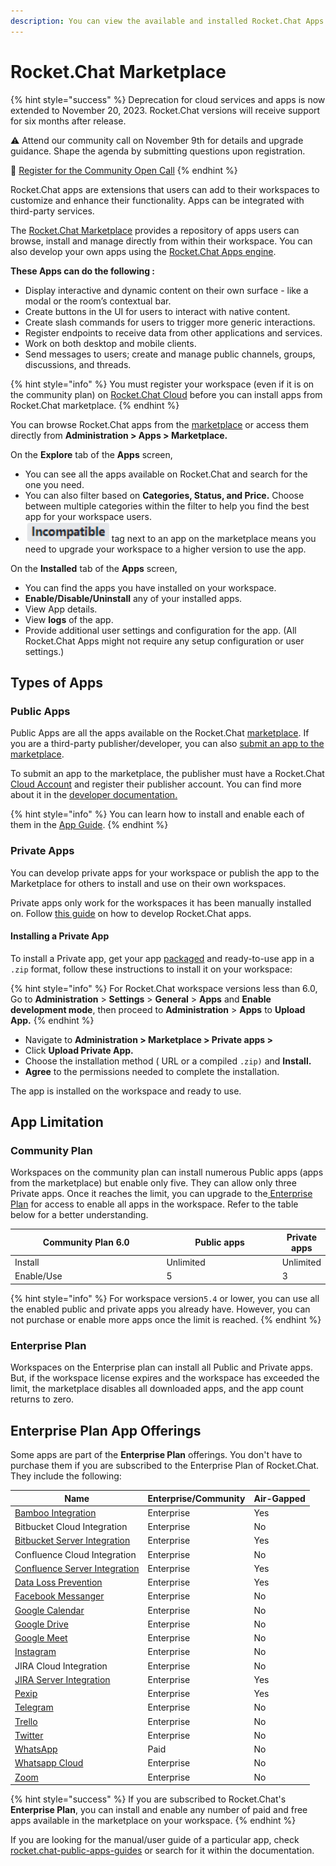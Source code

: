 ```yaml
---
description: You can view the available and installed Rocket.Chat Apps and manage them.
---
```


# Rocket.Chat Marketplace

{% hint style="success" %}
Deprecation for cloud services and apps is now extended to November 20, 2023. Rocket.Chat versions will receive support for six months after release.

⚠️ Attend our community call on November 9th for details and upgrade guidance. Shape the agenda by submitting questions upon registration.

🔗 [Register for the Community Open Call](https://app.livestorm.co/rocket-chat/community-open-call-1?type=detailed)
{% endhint %}

Rocket.Chat apps are extensions that users can add to their workspaces to customize and enhance their functionality. Apps can be integrated with third-party services.

The [Rocket.Chat Marketplace](https://www.rocket.chat/marketplace) provides a repository of apps users can browse, install and manage directly from within their workspace. You can also develop your own apps using the [Rocket.Chat Apps engine](https://developer.rocket.chat/apps-engine).

**These Apps can do the following :**

* Display interactive and dynamic content on their own surface - like a modal or the room’s contextual bar.
* Create buttons in the UI for users to interact with native content.
* Create slash commands for users to trigger more generic interactions.
* Register endpoints to receive data from other applications and services.
* Work on both desktop and mobile clients.
* Send messages to users; create and manage public channels, groups, discussions, and threads.

{% hint style="info" %}
You must register your workspace (even if it is on the community plan) on [Rocket.Chat Cloud](https://cloud.rocket.chat) before you can install apps from Rocket.Chat marketplace.
{% endhint %}

You can browse Rocket.Chat apps from the [marketplace](https://rocket.chat/marketplace) or access them directly from **Administration > Apps > Marketplace.**

On the **Explore** tab of the **Apps** screen,

* You can see all the apps available on Rocket.Chat and search for the one you need.
* You can also filter based on **Categories, Status, and Price.** Choose between multiple categories within the filter to help you find the best app for your workspace users.
* <img src="../../.gitbook/assets/image (917).png" alt="" data-size="line"> tag next to an app on the marketplace means you need to upgrade your workspace to a higher version to use the app.

On the **Installed** tab of the **Apps** screen,

* You can find the apps you have installed on your workspace.
* **Enable/Disable/Uninstall** any of your installed apps.
* View App details.
* View **logs** of the app.
* Provide additional user settings and configuration for the app. (All Rocket.Chat Apps might not require any setup configuration or user settings.)

## Types of Apps

### Public Apps

Public Apps are all the apps available on the Rocket.Chat [marketplace](https://www.rocket.chat/marketplace). If you are a third-party publisher/developer, you can also [submit an app to the marketplace](https://developer.rocket.chat/apps-engine/app-submission-to-the-marketplace).

To submit an app to the marketplace, the publisher must have a Rocket.Chat [Cloud Account](https://cloud.rocket.chat/login) and register their publisher account. You can find more about it in the [developer documentation. ](https://developer.rocket.chat/apps-engine/app-submission-to-the-marketplace)

{% hint style="info" %}
You can learn how to install and enable each of them in the [App Guide](rocket.chat-public-apps-guides/).
{% endhint %}

### Private Apps

You can develop private apps for your workspace or publish the app to the Marketplace for others to install and use on their own workspaces.

Private apps only work for the workspaces it has been manually installed on. Follow [this guide](https://developer.rocket.chat/apps-engine/getting-started/creating-an-app) on how to develop Rocket.Chat apps.

#### Installing a Private App

To install a Private app, get your app [packaged](https://developer.rocket.chat/apps-engine/app-submission-to-the-marketplace#package-the-app) and ready-to-use app in a `.zip` format, follow these instructions to install it on your workspace:

{% hint style="info" %}
For Rocket.Chat workspace versions less than 6.0, Go to **Administration** > **Settings** > **General** > **Apps** and **Enable development mode**, then proceed to **Administration** > **Apps** to **Upload App.**
{% endhint %}

* Navigate to **Administration  > Marketplace > Private apps >**&#x20;
* Click **Upload Private App.**
* Choose the installation method ( URL or a compiled `.zip)` and **Install.**
* **Agree** to the permissions needed to complete the installation.

The app is installed on the workspace and ready to use.

## App Limitation

### Community Plan

Workspaces on the community plan can install numerous Public apps (apps from the marketplace) but enable only five. They can allow only three Private apps. Once it reaches the limit, you can upgrade to the[ Enterprise Plan](./#enterprise-edition) for access to enable all apps in the workspace.  Refer to the table below for a better understanding.

<table><thead><tr><th width="266.3333333333333">Community Plan 6.0</th><th width="199">Public apps</th><th>Private apps</th></tr></thead><tbody><tr><td>Install</td><td>Unlimited</td><td>Unlimited</td></tr><tr><td>Enable/Use</td><td>5</td><td>3</td></tr></tbody></table>

{% hint style="info" %}
For workspace version`5.4` or lower, you can use all the enabled public and private apps you already have. However, you can not purchase or enable more apps once the limit is reached.&#x20;
{% endhint %}

### Enterprise Plan

Workspaces on the Enterprise plan can install all Public and Private apps. But, if the workspace license expires and the workspace has exceeded the limit, the marketplace disables all downloaded apps, and the app count returns to zero.

## Enterprise Plan App Offerings

Some apps are part of the **Enterprise Plan** offerings. You don't have to purchase them if you are subscribed to the Enterprise Plan of Rocket.Chat. They include the following:

| Name                                                                                                            | Enterprise/Community | Air-Gapped |
| --------------------------------------------------------------------------------------------------------------- | -------------------- | ---------- |
| [Bamboo Integration](rocket.chat-public-apps-guides/atlassian/bamboo-integration.md)                            | Enterprise           | Yes        |
| Bitbucket Cloud Integration                                                                                     | Enterprise           | No         |
| [Bitbucket Server Integration](rocket.chat-public-apps-guides/atlassian/bitbucket-server-integration.md)        | Enterprise           | Yes        |
| Confluence Cloud Integration                                                                                    | Enterprise           | No         |
| [Confluence Server Integration](rocket.chat-public-apps-guides/atlassian/confluence-server-integration.md)      | Enterprise           | Yes        |
| [Data Loss Prevention](rocket.chat-public-apps-guides/data-loss-prevention-dlp-app.md)                          | Enterprise           | Yes        |
| [Facebook Messanger](rocket.chat-public-apps-guides/omnichannel-apps/facebook-app/)                             | Enterprise           | No         |
| [Google Calendar](rocket.chat-public-apps-guides/google-calendar/)                                              | Enterprise           | No         |
| [Google Drive](rocket.chat-public-apps-guides/google-drive/)                                                    | Enterprise           | No         |
| [Google Meet](../../use-rocket.chat/rocket.chat-conference-call/conference-call-admin-guide/google-meet-app.md) | Enterprise           | No         |
| [Instagram](rocket.chat-public-apps-guides/omnichannel-apps/instagram-direct/)                                  | Enterprise           | No         |
| JIRA Cloud Integration                                                                                          | Enterprise           | No         |
| [JIRA Server Integration](rocket.chat-public-apps-guides/atlassian/jira-server-v2.0.md)                         | Enterprise           | Yes        |
| [Pexip](../../use-rocket.chat/rocket.chat-conference-call/conference-call-admin-guide/pexip-app.md)             | Enterprise           | Yes        |
| [Telegram](rocket.chat-public-apps-guides/omnichannel-apps/telegram-app/)                                       | Enterprise           | No         |
| [Trello](rocket.chat-public-apps-guides/trello.md)                                                              | Enterprise           | No         |
| [Twitter](broken-reference)                                                                                     | Enterprise           | No         |
| [WhatsApp](rocket.chat-public-apps-guides/omnichannel-apps/whatsapp/)                                           | Paid                 | No         |
| [Whatsapp Cloud](rocket.chat-public-apps-guides/omnichannel-apps/whatsapp-cloud-app/)                           | Enterprise           | No         |
| [Zoom](rocket.chat-public-apps-guides/zoom.md)                                                                  | Enterprise           | No         |

{% hint style="success" %}
If you are subscribed to Rocket.Chat's **Enterprise Plan**, you can install and enable any number of paid and free apps available in the marketplace on your workspace.
{% endhint %}

If you are looking for the manual/user guide of a particular app, check [rocket.chat-public-apps-guides](rocket.chat-public-apps-guides/ "mention") or search for it within the documentation.
